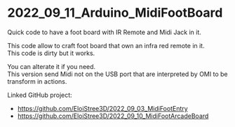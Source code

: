 # 2022_09_11_Arduino_MidiFootBoard  

Quick code to have a foot board with IR Remote and Midi Jack in it.  


This code allow to craft foot board that own an infra red remote in it.  
This code is dirty but it works.  
  
You can alterate it if you need.   
This version send Midi not on the USB port that are interpreted by OMI to be transform in actions. 

Linked GitHub project:
- https://github.com/EloiStree3D/2022_09_03_MidiFootEntry
- https://github.com/EloiStree3D/2022_09_10_MidiFootArcadeBoard
